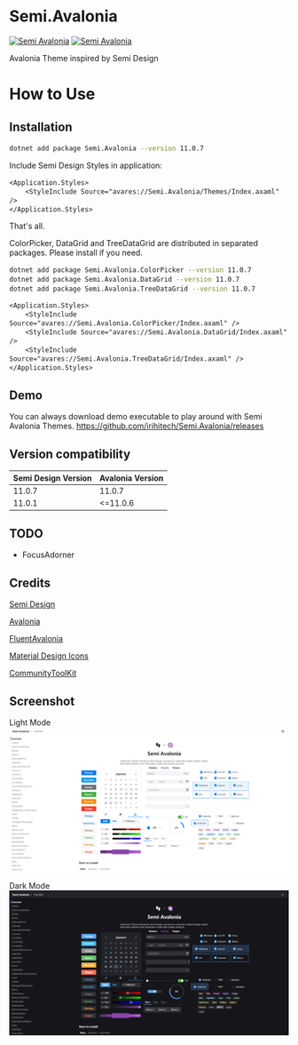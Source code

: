 # Semi.Avalonia

[![Semi Avalonia](https://img.shields.io/nuget/v/Semi.Avalonia.svg?color=red&style=flat-square)](https://www.nuget.org/packages/Semi.Avalonia/)
[![Semi Avalonia](https://img.shields.io/nuget/dt/Semi.Avalonia.svg?style=flat-square)](https://www.nuget.org/packages/Semi.Avalonia/)

Avalonia Theme inspired by Semi Design

# How to Use

## Installation
```bash
dotnet add package Semi.Avalonia --version 11.0.7
```
Include Semi Design Styles in application:

```xaml
<Application.Styles>
    <StyleInclude Source="avares://Semi.Avalonia/Themes/Index.axaml" />
</Application.Styles>
```

That's all. 

ColorPicker, DataGrid and TreeDataGrid are distributed in separated packages. Please install if you need. 
```bash
dotnet add package Semi.Avalonia.ColorPicker --version 11.0.7
dotnet add package Semi.Avalonia.DataGrid --version 11.0.7
dotnet add package Semi.Avalonia.TreeDataGrid --version 11.0.7
```
```xaml
<Application.Styles>
    <StyleInclude Source="avares://Semi.Avalonia.ColorPicker/Index.axaml" />
    <StyleInclude Source="avares://Semi.Avalonia.DataGrid/Index.axaml" />
    <StyleInclude Source="avares://Semi.Avalonia.TreeDataGrid/Index.axaml" />
</Application.Styles>
```

## Demo

You can always download demo executable to play around with Semi Avalonia Themes.
https://github.com/irihitech/Semi.Avalonia/releases

## Version compatibility

| Semi Design Version | Avalonia Version |
|:--------------------|:-----------------|
| 11.0.7              | 11.0.7           |
| 11.0.1              | <=11.0.6         |

## TODO
* FocusAdorner

## Credits

[Semi Design](https://semi.design/)

[Avalonia](https://github.com/AvaloniaUI/Avalonia)

[FluentAvalonia](https://github.com/amwx/FluentAvalonia)

[Material Design Icons](https://pictogrammers.com/library/mdi/)

[CommunityToolKit](https://github.com/CommunityToolkit/dotnet)

## Screenshot

Light Mode
![Light](./docs/Light.png)

Dark Mode
![Dark](./docs/Dark.png)